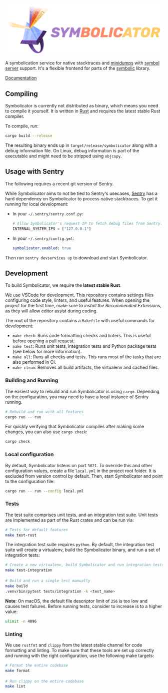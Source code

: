 <p align="center">
    <img src="artwork/logo.png" width="520">
    <br />
</p>

A symbolication service for native stacktraces and [minidumps] with [symbol
server] support. It's a flexible frontend for parts of the [symbolic] library.

[Documentation]

## Compiling

Symbolicator is currently not distributed as binary, which means you need to
compile it yourself. It is written in [Rust] and requires the latest stable Rust
compiler.

To compile, run:

```sh
cargo build --release
```

The resulting binary ends up in `target/release/symbolicator` along with a debug
information file. On Linux, debug information is part of the executable and
might need to be stripped using `objcopy`.

## Usage with Sentry

The following requires a recent git version of Sentry.

While Symbolicator aims to not be tied to Sentry's usecases, [Sentry] has a hard
dependency on Symbolicator to process native stacktraces. To get it running for
local development:

- In your `~/.sentry/sentry.conf.py`:

  ```python
  # Allow Symbolicator's request IP to fetch debug files from Sentry.
  INTERNAL_SYSTEM_IPS = ["127.0.0.1"]
  ```

- In your `~/.sentry/config.yml`:

  ```yaml
  symbolicator.enabled: true
  ```

Then run `sentry devservices up` to download and start Symbolicator.

## Development

To build Symbolicator, we require the **latest stable Rust**.

We use VSCode for development. This repository contains settings files
configuring code style, linters, and useful features. When opening the project
for the first time, make sure to _install the Recommended Extensions_, as they
will allow editor assist during coding.

The root of the repository contains a `Makefile` with useful commands for
development:

- `make check`: Runs code formatting checks and linters. This is useful before
  opening a pull request.
- `make test`: Runs unit tests, integration tests and Python package tests (see
  below for more information).
- `make all`: Runs all checks and tests. This runs most of the tasks that are
  also performed in CI.
- `make clean`: Removes all build artifacts, the virtualenv and cached files.

### Building and Running

The easiest way to rebuild and run Symbolicator is using `cargo`. Depending on
the configuration, you may need to have a local instance of Sentry running.

```bash
# Rebuild and run with all features
cargo run -- run
```

For quickly verifying that Symbolicator compiles after making some changes, you
can also use `cargo check`:

```bash
cargo check
```

### Local configuration

By default, Symbolicator listens on port `3021`. To override this and other
configuration values, create a file `local.yml` in the project root folder. It
is excluded from version control by default. Then, start Symbolicator and point
to the configuration file:

```bash
cargo run -- run --config local.yml
```

### Tests

The test suite comprises unit tests, and an integration test suite. Unit tests
are implemented as part of the Rust crates and can be run via:

```bash
# Tests for default features
make test-rust
```

The integration test suite requires `python`. By default, the integration test
suite will create a virtualenv, build the Symbolicator binary, and run a set of
integration tests:

```bash
# Create a new virtualenv, build Symbolicator and run integration tests
make test-integration

# Build and run a single test manually
make build
.venv/bin/pytest tests/integration -k <test_name>
```

**Note**: On macOS, the default file descriptor limit of `256` is too low and
causes test failures. Before running tests, consider to increase is to a higher
value:

```bash
ulimit -n 4096
```

### Linting

We use `rustfmt` and `clippy` from the latest stable channel for code formatting
and linting. To make sure that these tools are set up correctly and running with
the right configuration, use the following make targets:

```bash
# Format the entire codebase
make format

# Run clippy on the entire codebase
make lint
```

[documentation]: https://getsentry.github.io/symbolicator/
[sentry]: https://github.com/getsentry/sentry
[minidumps]: https://docs.sentry.io/platforms/minidump/
[symbol server]: https://en.wikipedia.org/wiki/Microsoft_Symbol_Server
[symbolic]: https://github.com/getsentry/symbolic
[rust]: https://www.rust-lang.org/
